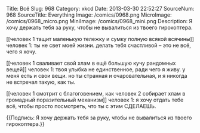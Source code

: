 Title: Всё 
Slug: 968 
Category: xkcd 
Date: 2013-03-30 22:52:27 
SourceNum: 968 
SourceTitle: Everything 
Image: /comics/0968.png 
MicroImage: /comics/0968_micro.png 
MiniImage: /comics/0968_mini.png 
Description: Я хочу держать тебя за руку, чтобы не вывалиться из твоего гирокоптера. 

[[человек 1 тащит маленькую тележку и сумку полную всякой всячины]]
человек 1: ты не свет моей жизни. делать тебя счастливой – это не всё, чего я хочу.

[[человек 1 сваливает свой хлам в ещё большую кучу рандомных вещей]]
человек 1: твоя улыбка не единственное, ради чего я живу. у меня есть и свои вещи. но ты странная
и очаровательная,
и я никогда не встречал такую, как ты.

[[человек 1 смотрит с благоговением, как человек 2 собирает хлам в громадный поразительный механизм]]
человек 1: я хочу отдать тебе всё, чтобы просто посмотреть, что ты с этим СДЕЛАЕШЬ.

{{Подпись: Я хочу держать тебя за руку, чтобы не вывалиться из твоего гирокоптера.}}